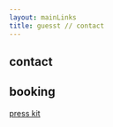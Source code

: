 ```yaml
---
layout: mainLinks
title: guesst // contact
---
```


## contact


## booking

[press kit](presskit.html)

